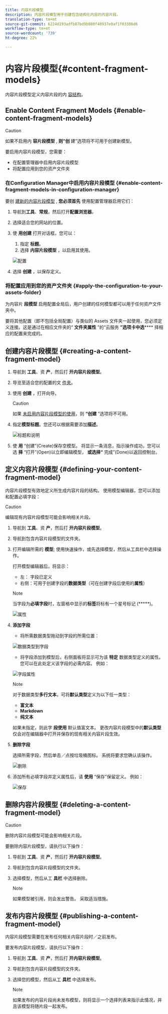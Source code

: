```yaml
---
title: 内容片段模型
description: 内容片段模型用于创建包含结构化内容的内容片段。
translation-type: tm+mt
source-git-commit: 6224d193adfb87bd9b080f48937e0af1f03386d6
workflow-type: tm+mt
source-wordcount: '739'
ht-degree: 22%

---
```



# 内容片段模型{#content-fragment-models}

内容片段模型定义内容片段的内 [容结构](/help/assets/content-fragments/content-fragments.md)。

## Enable Content Fragment Models {#enable-content-fragment-models}

>[!CAUTION]
>
>如果不启用内 **容片段模型** , **则“创** 建”选项将不可用于创建新模型。

要启用内容片段模型，您需要：

* 在配置管理器中启用内容片段模型
* 将配置应用到您的资产文件夹

### 在Configuration Manager中启用内容片段模型 {#enable-content-fragment-models-in-configuration-manager}

要创 [建新的内容片段模型](#creating-a-content-fragment-model) , **您必须首先** 使用配置管理器启用它们：

1. 导航到&#x200B;**工具**、**常规**，然后打开&#x200B;**配置浏览器**。
2. 选择适合您的网站的位置。
3. 使 **用创建** 打开对话框，您可以：

   1. 指定 **标题**。
   2. 选择 **内容片段模型** ，以启用其使用。

   ![配置](assets/cfm-models-01.png)

4. 选择 **创建** ，以保存定义。

### 将配置应用到您的资产文件夹 {#apply-the-configuration-to-your-assets-folder}

为内容片 **段模型** 启用配置全局后，用户创建的任何模型都可以用于任何资产文件夹中。

要将其他配置（即不包括全局配置）与类似的 Assets 文件夹一起使用，您必须定义连接。这是通过在相应文件夹的“ **文件夹属性** ”的“云服务 **”选项卡中选****** 择相应的配置来完成的。

## 创建内容片段模型 {#creating-a-content-fragment-model}

1. 导航到 **工具**、资 **产**，然后打 **开内容片段模型**。
1. 导览至适合您的配置的文 [件夹](#enable-content-fragment-models)。
1. 使用 **创建** ，打开向导。

   >[!CAUTION]
   >
   >如果 [未启用内容片段模型的使用](#enable-content-fragment-models)，则 **“创建** ”选项将不可用。

1. 指定&#x200B;**模型标题**。您还可以根据需要添加&#x200B;**描述**。

   ![标题和说明](assets/cfm-models-02.png)

1. 使 **用** “创建”(Create)保存空模型。 将显示一条消息，指示操作成功，您可以选 **择** “打开”(Open)以立即编辑模型， **或选择“** 完成”(Done)以返回控制台。

## 定义内容片段模型 {#defining-your-content-fragment-model}

内容片段模型有效地定义所生成内容片段的结构。 使用模型编辑器，您可以添加和配置必填字段：

>[!CAUTION]
>
>编辑现有内容片段模型可能会影响相关片段。

1. 导航到 **工具**、资 **产**，然后打 **开内容片段模型**。

1. 导航到包含内容片段模型的文件夹。
1. 打开编辑所需的 **模型**; 使用快速操作，或先选择模型，然后从工具栏中选择操作。

   打开模型编辑器后，将显示：

   * 左： 字段已定义
   * 右侧：可用于创建字段的&#x200B;**数据类型**（可在创建字段后使用的&#x200B;**属性**）

   >[!NOTE]
   >
   >当字段为&#x200B;**必填字段**&#x200B;时，左窗格中显示的&#x200B;**标签**&#x200B;将标有一个星号标记 (*****)。

   ![属性](assets/cfm-models-03.png)

1. **添加字段**

   * 将所需数据类型拖动到字段的所需位置：

   ![数据类型到字段](assets/cfm-models-04.png)

   * 将字段添加到模型后，右侧面板将显示可为该 **特定** 数据类型定义的属性。 您可以在此处定义该字段的必需内容。 例如：

   ![字段属性](assets/cfm-models-05.png)

   >[!NOTE]
   >
   >对于数据类型&#x200B;**多行文本**，可将&#x200B;**默认类型**&#x200B;定义为以下任一类型：
   >* **富文本**
   >* **Markdown**
   >* **纯文本**

   如果未指定，则此字 **段使用** 默认值富文本。
   更改内容片段模型中的&#x200B;**默认类型**&#x200B;仅会对在编辑器中打开并保存的现有相关内容片段生效。

1. **删除字段**

   选择所需字段，然后单击／点按垃圾桶图标。 系统将要求您确认该操作。

   ![删除](assets/cfm-models-06.png)

1. 添加所有必填字段并定义属性后，请 **使用** “保存”保留定义。 例如：

   ![保存](assets/cfm-models-07.png)

## 删除内容片段模型 {#deleting-a-content-fragment-model}

>[!CAUTION]
>
>删除内容片段模型可能会影响相关片段。

要删除内容片段模型，请执行以下操作：

1. 导航到 **工具**、资 **产**，然后打 **开内容片段模型**。

1. 导航到包含内容片段模型的文件夹。
1. 选择模型，然后从工 **具栏** 中选择删除。

   >[!NOTE]
   >
   >如果模型被引用，则会发出警告。 采取适当措施。

## 发布内容片段模型 {#publishing-a-content-fragment-model}

内容片段模型需要在发布任何相关内容片段时／之前发布。

要发布内容片段模型，请执行以下操作：

1. 导航到 **工具**、资 **产**，然后打 **开内容片段模型**。

1. 导航到包含内容片段模型的文件夹。
1. 选择您的模型，然后从工 **具栏** 中选择发布。

   >[!NOTE]
   >
   >如果发布的内容片段尚未发布模型，则将显示一个选择列表来指示此情况，并且该模型将随片段一起发布。

